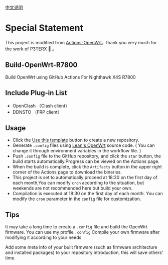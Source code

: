 [中文说明](./README_CN.md)

# Special Statement

This project is modified from [Actions-OpenWrt](https://github.com/P3TERX/Actions-OpenWrt)，thank you very much for the work of P3TERX 🙏 。

## Build-OpenWrt-R7800

Build OpenWrt using GitHub Actions For Nighthawk X4S R7800

## Include Plug-in List

- OpenClash （Clash client）
- DDNSTO （FRP client）

## Usage

- Click the [Use this template](https://github.com/brick713/Build-OpenWrt-R7800) button to create a new repository.
- Generate `.config` files using [Lean's OpenWrt](https://github.com/coolsnowwolf/lede) source code. ( You can change it through environment variables in the workflow file. )
- Push `.config` file to the GitHub repository, and click the `star` button, the build starts automatically.Progress can be viewed on the Actions page.
- When the build is complete, click the `Artifacts` button in the upper right corner of the Actions page to download the binaries.
- This project is set to automatically proceed at 18:30 on the first day of each month,You can modify `cron` according to the situation, but weekends are not recommended here but build your own.
- Compilation is executed at 18:30 on the first day of each month. You can modify the `cron` parameter in the `config` file for customization.

## Tips

It may take a long time to create a `.config` file and build the OpenWrt firmware. You can use my profile `.config` Compile your own firmware after modifying it according to your needs

Add some meta info of your built firmware (such as firmware architecture and installed packages) to your repository introduction, this will save others' time.


